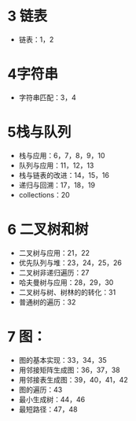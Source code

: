 # 3 链表 
* 链表：1，2

# 4字符串

* 字符串匹配：3，4

# 5栈与队列

* 栈与应用：6，7，8，9，10
* 队列与应用：11，12，13
* 栈与链表的改进：14，15，16
* 递归与回溯：17，18，19
* collections：20

# 6 二叉树和树

* 二叉树与应用：21，22
* 优先队列与堆：23，24，25，26
* 二叉树非递归遍历：27
* 哈夫曼树与应用：28，29，30
* 二叉树与树、树林的的转化：31
* 普通树的遍历：32

# 7 图：

* 图的基本实现：33，34，35
* 用邻接矩阵生成图：36，37，38
* 用邻接表生成图：39，40，41，42
* 图的遍历：43
* 最小生成树：44，46
* 最短路径：47，48
